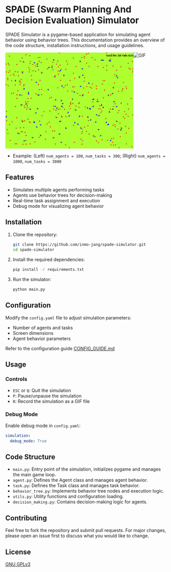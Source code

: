 # SPADE (Swarm Planning And Decision Evaluation) Simulator

SPADE Simulator is a pygame-based application for simulating agent behavior using behavior trees. This documentation provides an overview of the code structure, installation instructions, and usage guidelines.

<div style="display: flex; flex-direction: row;">
    <img src="output/2024-07-13/RandomAssignment_100_agents_300_tasks_2024-07-13_00-41-18.gif" alt="GIF" width="400" height="300">
    <img src="output/2024-07-13/RandomAssignment_1000_agents_3000_tasks_2024-07-13_00-38-13.gif" alt="GIF" width="400" height="300">
</div>

- Example: (Left) `num_agents = 100`, `num_tasks = 300`; (Right) `num_agents = 1000`, `num_tasks = 3000`



## Features

- Simulates multiple agents performing tasks
- Agents use behavior trees for decision-making
- Real-time task assignment and execution
- Debug mode for visualizing agent behavior

## Installation

1. Clone the repository:
    ```sh
    git clone https://github.com/inmo-jang/spade-simulator.git
    cd spade-simulator
    ```

2. Install the required dependencies:
    ```sh
    pip install -r requirements.txt
    ```

3. Run the simulator:
    ```sh
    python main.py
    ```

## Configuration

Modify the `config.yaml` file to adjust simulation parameters:
- Number of agents and tasks
- Screen dimensions
- Agent behavior parameters

Refer to the configuration guide [CONFIG_GUIDE.md](/docs/CONFIG_GUIDE.md)

## Usage

### Controls
- `ESC` or `Q`: Quit the simulation
- `P`: Pause/unpause the simulation
- `R`: Record the simulation as a GIF file

### Debug Mode
Enable debug mode in `config.yaml`:
```yaml
simulation:
  debug_mode: True
```

## Code Structure
- `main.py`: Entry point of the simulation, initializes pygame and manages the main game loop.
- `agent.py`: Defines the Agent class and manages agent behavior.
- `task.py`: Defines the Task class and manages task behavior.
- `behavior_tree.py`: Implements behavior tree nodes and execution logic.
- `utils.py`: Utility functions and configuration loading.
- `decision_making.py`: Contains decision-making logic for agents.

## Contributing
Feel free to fork the repository and submit pull requests. For major changes, please open an issue first to discuss what you would like to change.

## License
[GNU GPLv3](LICENSE)
